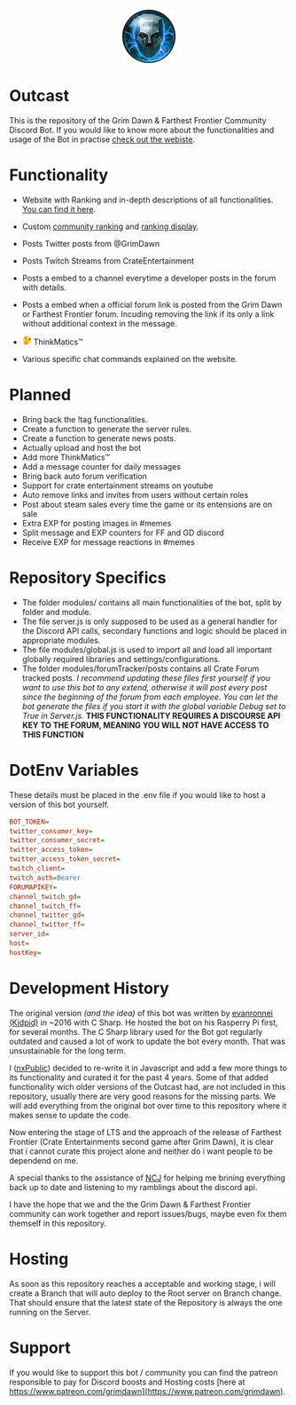 <p align="center">
  <img src="./logo.png" alt="Outcast Logo"/>
</p>

# Outcast
This is the repository of the Grim Dawn &amp; Farthest Frontier Community Discord Bot.
If you would like to know more about the functionalities and usage of the Bot in practise [check out the webiste](http://theoutcast.de).

# Functionality

* Website with Ranking and in-depth descriptions of all functionalities. [You can find it here](http://theoutcast.de).

* Custom [community ranking](http://theoutcast.de/ranking/introduction) and [ranking display](http://theoutcast.de/ranking/).
* Posts Twitter posts from @GrimDawn
* Posts Twitch Streams from CrateEntertainment
* Posts a embed to a channel everytime a developer posts in the forum with details.
* Posts a embed when a official forum link is posted from the Grim Dawn or Farthest Frontier forum. Incuding removing the link if its only a link without additional context in the message.
* <img src="./thunk.png" width="16" height="16"> ThinkMatics™
* Various specific chat commands explained on the website.

# Planned

* Bring back the !tag functionalities.
* Create a function to generate the server rules.
* Create a function to generate news posts.
* Actually upload and host the bot
* Add more ThinkMatics™
* Add a message counter for daily messages
* Bring back auto forum verification
* Support for crate entertainment streams on youtube
* Auto remove links and invites from users without certain roles
* Post about steam sales every time the game or its entensions are on sale
* Extra EXP for posting images in #memes
* Split message and EXP counters for FF and GD discord
* Receive EXP for message reactions in #memes

# Repository Specifics

* The folder modules/ contains all main functionalities of the bot, split by folder and module.
* The file server.js is only supposed to be used as a general handler for the Discord API calls, secondary functions and logic should be placed in appropriate modules.
* The file modules/global.js is used to import all and load all important globally required libraries and settings/configurations.
* The folder modules/forumTracker/posts contains all Crate Forum tracked posts. *I recommend updating these files first yourself if you want to use this bot to any extend, otherwise it will post every post since the beginning of the forum from each employee. You can let the bot generate the files if you start it with the global variable Debug set to True in Server.js.* **THIS FUNCTIONALITY REQUIRES A DISCOURSE API KEY TO THE FORUM, MEANING YOU WILL NOT HAVE ACCESS TO THIS FUNCTION** 

# DotEnv Variables
These details must be placed in the .env file if you would like to host a version of this bot yourself.
```ini
BOT_TOKEN=
twitter_consumer_key=
twitter_consumer_secret=
twitter_access_token=
twitter_access_token_secret=
twitch_client=
twitch_auth=Bearer 
FORUMAPIKEY=
channel_twitch_gd=
channel_twitch_ff=
channel_twitter_gd=
channel_twitter_ff=
server_id=
host=
hostKey=
```

# Development History
The original version *(and the idea)* of this bot was written by [evanronnei (Kidpid)](https://github.com/evanronnei/OutcastBot) in ~2016 with C Sharp. He hosted the bot on his Rasperry Pi first, for several months.
The C Sharp library used for the Bot got regularly outdated and caused a lot of work to update the bot every month. That was unsustainable for the long term.

I ([nxPublic](https://github.com/nxPublic)) decided to re-write it in Javascript and add a few more things to its functionality and curated it for the past 4 years.
Some of that added functionality wich older versions of the Outcast had, are not included in this repository, usually there are very good reasons for the missing parts. 
We will add everything from the original bot over time to this repository where it makes sense to update the code.

Now entering the stage of LTS and the approach of the release of Farthest Frontier (Crate Entertainments second game after Grim Dawn), it is clear that i cannot curate this project alone and neither do i want people to be dependend on me.

A special thanks to the assistance of [NCJ](https://github.com/ncjsvr) for helping me brining everything back up to date and listening to my ramblings about the discord api.

I have the hope that we and the the Grim Dawn & Farthest Frontier community can work together and report issues/bugs, maybe even fix them themself in this repository.

# Hosting
As soon as this repository reaches a acceptable and working stage, i will create a Branch that will auto deploy to the Root server on Branch change.
That should ensure that the latest state of the Repository is always the one running on the Server.

# Support
If you would like to support this bot / community you can find the patreon responsible to pay for Discord boosts and Hosting costs [here at https://www.patreon.com/grimdawn](https://www.patreon.com/grimdawn).